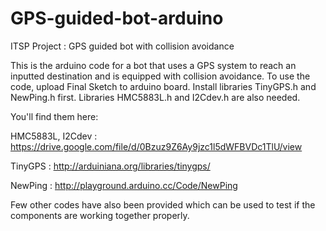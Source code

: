 # GPS-guided-bot-arduino
ITSP Project : GPS guided bot with collision avoidance

This is the arduino code for a bot that uses a GPS system to reach an inputted destination and is equipped with collision avoidance. 
To use the code, upload Final Sketch to arduino board. Install libraries TinyGPS.h and NewPing.h first.
Libraries HMC5883L.h and I2Cdev.h are also needed.

You'll find them here:

 HMC5883L, I2Cdev : https://drive.google.com/file/d/0Bzuz9Z6Ay9jzc1l5dWFBVDc1TlU/view

TinyGPS : http://arduiniana.org/libraries/tinygps/

NewPing : http://playground.arduino.cc/Code/NewPing

Few other codes have also been provided which can be used to test if the components are working together properly.

